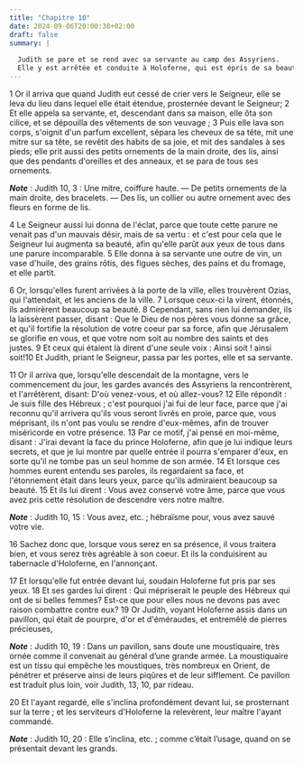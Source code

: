 ```yaml
---
title: "Chapitre 10"
date: 2024-09-06T20:00:38+02:00
draft: false
summary: |
  
  Judith se pare et se rend avec sa servante au camp des Assyriens.
  Elle y est arrêtée et conduite à Holoferne, qui est épris de sa beauté.
---
```



1 Or il arriva que quand Judith eut cessé de crier vers le Seigneur, elle se leva du lieu dans lequel elle était étendue, prosternée devant le Seigneur; 2 Et elle appela sa servante, et, descendant dans sa maison, elle ôta son cilice, et se dépouilla des vêtements de son veuvage ; 3 Puis elle lava son corps, s'oignit d'un parfum excellent, sépara les cheveux de sa tête, mit une mitre sur sa tête, se revêtit des habits de sa joie, et mit des sandales à ses pieds; elle prit aussi des petits ornements de la main droite, des lis, ainsi que des pendants d'oreilles et des anneaux, et se para de tous ses ornements.

***Note*** :  Judith 10, 3 : Une mitre, coiffure haute. ― De petits ornements de la main droite, des bracelets. ― Des lis, un collier ou autre ornement avec des fleurs en forme de lis.

4 Le Seigneur aussi lui donna de l'éclat, parce que toute cette parure ne venait pas d'un mauvais désir, mais de sa vertu : et c'est pour cela que le Seigneur lui augmenta sa beauté, afin qu'elle parût aux yeux de tous dans une parure incomparable. 5 Elle donna à sa servante une outre de vin, un vase d'huile, des grains rôtis, des figues sèches, des pains et du fromage, et elle partit.


6 Or, lorsqu'elles furent arrivées à la porte de la ville, elles trouvèrent Ozias, qui l'attendait, et les anciens de la ville. 7 Lorsque ceux-ci la virent, étonnés, ils admirèrent beaucoup sa beauté. 8 Cependant, sans rien lui demander, ils la laissèrent passer, disant : Que le Dieu de nos pères vous donne sa grâce, et qu'il fortifie la résolution de votre coeur par sa force, afin que Jérusalem se glorifie en vous, et que votre nom soit au nombre des saints et des justes. 9 Et ceux qui étaient là dirent d'une seule voix : Ainsi soit ! ainsi soit!10 Et Judith, priant le Seigneur, passa par les portes, elle et sa servante.


11 Or il arriva que, lorsqu'elle descendait de la montagne, vers le commencement du jour, les gardes avancés des Assyriens la rencontrèrent, et l'arrêtèrent, disant: D'où venez-vous, et où allez-vous? 12 Elle répondit : Je suis fille des Hébreux ; c'est pourquoi j'ai fui de leur face, parce que j'ai reconnu qu'il arrivera qu'ils vous seront livrés en proie, parce que, vous méprisant, ils n'ont pas voulu se rendre d'eux-mêmes, afin de trouver miséricorde en votre présence. 13 Par ce motif, j'ai pensé en moi-même, disant : J'irai devant la face du prince Holoferne, afin que je lui indique leurs secrets, et que je lui montre par quelle entrée il pourra s'emparer d'eux, en sorte qu'il ne tombe pas un seul homme de son armée. 14 Et lorsque ces hommes eurent entendu ses paroles, ils regardaient sa face, et l'étonnement était dans leurs yeux, parce qu'ils admiraient beaucoup sa beauté. 15 Et ils lui dirent : Vous avez conservé votre âme, parce que vous avez pris cette résolution de descendre vers notre maître.

***Note*** :  Judith 10, 15 : Vous avez, etc. ; hébraïsme pour, vous avez sauvé votre vie.

16 Sachez donc que, lorsque vous serez en sa présence, il vous traitera bien, et vous serez très agréable à son coeur. Et ils la conduisirent au tabernacle d'Holoferne, en l'annonçant.


17 Et lorsqu'elle fut entrée devant lui, soudain Holoferne fut pris par ses yeux. 18 Et ses gardes lui dirent : Qui mépriserait le peuple des Hébreux qui ont de si belles femmes? Est-ce que pour elles nous ne devons pas avec raison combattre contre eux? 19 Or Judith, voyant Holoferne assis dans un pavillon, qui était de pourpre, d'or et d'éméraudes, et entremêlé de pierres précieuses,

***Note*** :  Judith 10, 19 : Dans un pavillon, sans doute une moustiquaire, très ornée comme il convenait au général d’une grande armée. La moustiquaire est un tissu qui empêche les moustiques, très nombreux en Orient, de pénétrer et préserve ainsi de leurs piqûres et de leur sifflement. Ce pavillon est traduit plus loin, voir Judith, 13, 10, par rideau.

20 Et l'ayant regardé, elle s'inclina profondément devant lui, se prosternant sur la terre ; et les serviteurs d'Holoferne la relevèrent, leur maître l'ayant commandé.

***Note*** :  Judith 10, 20 : Elle s’inclina, etc. ; comme c’était l’usage, quand on se présentait devant les grands.

